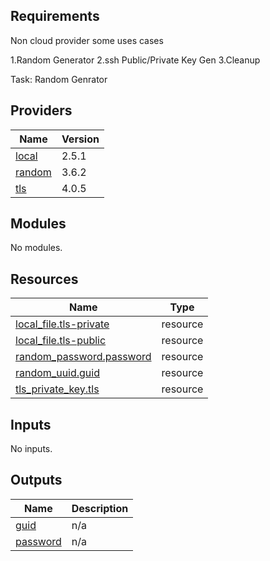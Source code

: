 <!-- BEGIN_TF_DOCS -->
## Requirements

Non cloud provider some uses cases

 1.Random Generator
 2.ssh Public/Private Key Gen
 3.Cleanup

 Task: Random Genrator
## Providers

| Name | Version |
|------|---------|
| <a name="provider_local"></a> [local](#provider\_local) | 2.5.1 |
| <a name="provider_random"></a> [random](#provider\_random) | 3.6.2 |
| <a name="provider_tls"></a> [tls](#provider\_tls) | 4.0.5 |

## Modules

No modules.

## Resources

| Name | Type |
|------|------|
| [local_file.tls-private](https://registry.terraform.io/providers/hashicorp/local/latest/docs/resources/file) | resource |
| [local_file.tls-public](https://registry.terraform.io/providers/hashicorp/local/latest/docs/resources/file) | resource |
| [random_password.password](https://registry.terraform.io/providers/hashicorp/random/latest/docs/resources/password) | resource |
| [random_uuid.guid](https://registry.terraform.io/providers/hashicorp/random/latest/docs/resources/uuid) | resource |
| [tls_private_key.tls](https://registry.terraform.io/providers/hashicorp/tls/latest/docs/resources/private_key) | resource |

## Inputs

No inputs.

## Outputs

| Name | Description |
|------|-------------|
| <a name="output_guid"></a> [guid](#output\_guid) | n/a |
| <a name="output_password"></a> [password](#output\_password) | n/a |
<!-- END_TF_DOCS -->